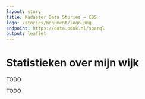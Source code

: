```yaml
---
layout: story
title: Kadaster Data Stories ― CBS
logo: /stories/monument/logo.png
endpoint: https://data.pdok.nl/sparql
output: leaflet
---
```

# Statistieken over mijn wijk

TODO

<div data-query data-query-sparql="wijk.rq"></div>

TODO

<div data-query data-query-sparql="buurten.rq"></div>
